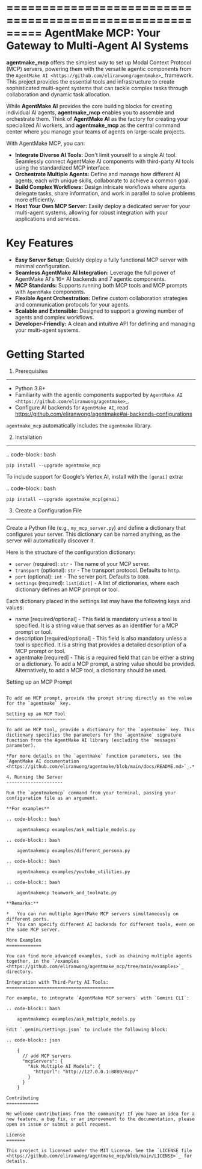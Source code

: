 =========================================================
AgentMake MCP: Your Gateway to Multi-Agent AI Systems
=========================================================

**agentmake_mcp** offers the simplest way to set up Modal Context Protocol (MCP) servers, powering them with the versatile agentic components from the `AgentMake AI <https://github.com/eliranwong/agentmake>`_ framework. This project provides the essential tools and infrastructure to create sophisticated multi-agent systems that can tackle complex tasks through collaboration and dynamic task allocation.

While **AgentMake AI** provides the core building blocks for creating individual AI agents, **agentmake_mcp** enables you to assemble and orchestrate them. Think of **AgentMake AI** as the factory for creating your specialized AI workers, and **agentmake_mcp** as the central command center where you manage your teams of agents on large-scale projects.

With AgentMake MCP, you can:

*   **Integrate Diverse AI Tools:** Don't limit yourself to a single AI tool. Seamlessly connect AgentMake AI components with third-party AI tools using the standardized MCP interface.
*   **Orchestrate Multiple Agents:** Define and manage how different AI agents, each with unique skills, collaborate to achieve a common goal.
*   **Build Complex Workflows:** Design intricate workflows where agents delegate tasks, share information, and work in parallel to solve problems more efficiently.
*   **Host Your Own MCP Server:** Easily deploy a dedicated server for your multi-agent systems, allowing for robust integration with your applications and services.

Key Features
============

*   **Easy Server Setup:** Quickly deploy a fully functional MCP server with minimal configuration.
*   **Seamless AgentMake AI Integration:** Leverage the full power of AgentMake AI's 16+ AI backends and 7 agentic components.
*   **MCP Standards:** Supports running both MCP tools and MCP prompts with `AgentMake` components.
*   **Flexible Agent Orchestration:** Define custom collaboration strategies and communication protocols for your agents.
*   **Scalable and Extensible:** Designed to support a growing number of agents and complex workflows.
*   **Developer-Friendly:** A clean and intuitive API for defining and managing your multi-agent systems.

Getting Started
===============

1. Prerequisites
----------------

*   Python 3.8+
*   Familiarity with the agentic components supported by `AgentMake AI <https://github.com/eliranwong/agentmake>`_.
*   Configure AI backends for `AgentMake AI`, read https://github.com/eliranwong/agentmake#ai-backends-configurations

`agentmake_mcp` automatically includes the `agentmake` library.

2. Installation
---------------

.. code-block:: bash

    pip install --upgrade agentmake_mcp

To include support for Google's Vertex AI, install with the `[genai]` extra:

.. code-block:: bash

    pip install --upgrade agentmake_mcp[genai]

3. Create a Configuration File
------------------------------

Create a Python file (e.g., `my_mcp_server.py`) and define a dictionary that configures your server. This dictionary can be named anything, as the server will automatically discover it.

Here is the structure of the configuration dictionary:

*   `server` (required): `str` - The name of your MCP server.
*   `transport` (optional): `str` - The transport protocol. Defaults to `http`.
*   `port` (optional): `int` - The server port. Defaults to `8080`.
*   `settings` (required): `list[dict]` - A list of dictionaries, where each dictionary defines an MCP prompt or tool.

Each dictionary placed in the settings list may have the following keys and values:

* name [required/optional] - This field is mandatory unless a tool is specified. It is a string value that serves as an identifier for a MCP prompt or tool.
* description [required/optional] - This field is also mandatory unless a tool is specified. It is a string that provides a detailed description of a MCP prompt or tool.
* agentmake [required] - This is a required field that can be either a string or a dictionary. To add a MCP prompt, a string value should be provided. Alternatively, to add a MCP tool, a dictionary should be used.

Setting up an MCP Prompt
~~~~~~~~~~~~~~~~~~~~~~~~

To add an MCP prompt, provide the prompt string directly as the value for the `agentmake` key.

Setting up an MCP Tool
~~~~~~~~~~~~~~~~~~~~~~

To add an MCP tool, provide a dictionary for the `agentmake` key. This dictionary specifies the parameters for the `agentmake` signature function from the AgentMake AI library (excluding the `messages` parameter).

*For more details on the `agentmake` function parameters, see the `AgentMake AI documentation <https://github.com/eliranwong/agentmake/blob/main/docs/README.md>`_.*

4. Running the Server
---------------------

Run the `agentmakemcp` command from your terminal, passing your configuration file as an argument.

**For examples**

.. code-block:: bash

    agentmakemcp examples/ask_multiple_models.py

.. code-block:: bash

    agentmakemcp examples/different_persona.py

.. code-block:: bash

    agentmakemcp examples/youtube_utilities.py

.. code-block:: bash

    agentmakemcp teamwork_and_toolmate.py

**Remarks:**

*   You can run multiple AgentMake MCP servers simultaneously on different ports.
*   You can specify different AI backends for different tools, even on the same MCP server.

More Examples
=============

You can find more advanced examples, such as chaining multiple agents together, in the `/examples <https://github.com/eliranwong/agentmake_mcp/tree/main/examples>`_ directory.

Integration with Third-Party AI Tools:
========================================

For example, to integrate `AgentMake MCP servers` with `Gemini CLI`:

.. code-block:: bash

    agentmakemcp examples/ask_multiple_models.py

Edit `.gemini/settings.json` to include the following block:

.. code-block:: json

    {
      // add MCP servers
      "mcpServers": {
        "Ask Multiple AI Models": {
          "httpUrl": "http://127.0.0.1:8080/mcp/"
        }
      }
    }

Contributing
============

We welcome contributions from the community! If you have an idea for a new feature, a bug fix, or an improvement to the documentation, please open an issue or submit a pull request.

License
=======

This project is licensed under the MIT License. See the `LICENSE file <https://github.com/eliranwong/agentmake_mcp/blob/main/LICENSE>`_ for details.
